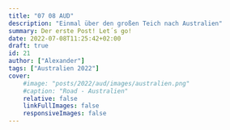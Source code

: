 ```yaml
---
title: "07 08 AUD"
description: "Einmal über den großen Teich nach Australien"
summary: Der erste Post! Let´s go!
date: 2022-07-08T11:25:42+02:00
draft: true
id: 21
author: ["Alexander"]
tags: ["Australien 2022"]
cover:
    #image: "posts/2022/aud/images/australien.png"
    #caption: "Road - Australien"
    relative: false
    linkFullImages: false
    responsiveImages: false
---
```

